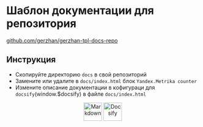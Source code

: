 # Шаблон документации для репозитория

[github.com/gerzhan/gerzhan-tpl-docs-repo](https://github.com/gerzhan/gerzhan-tpl-docs-repo)

## Инструкция

- Скопируйте директорию `docs` в свой репозиторий
- Замените или удалите в `docs/index.html` блок `Yandex.Metrika counter`
- Измените описание документации в кофигураци для `docsify`(window.$docsify) в файле `docs/index.html`

<div align="center">
<img  title="Markdown" alt="Markdown" height=48 src="https://upload.wikimedia.org/wikipedia/commons/thumb/4/48/Markdown-mark.svg/208px-Markdown-mark.svg.png"/>
<img  title="Docsify" alt="Docsify" height=48 src="https://docsify.js.org/_media/icon.svg"/>
</div>
